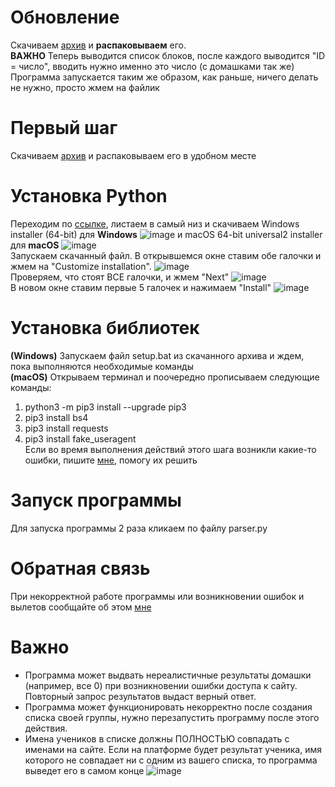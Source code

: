 # Обновление
Скачиваем [архив](https://github.com/ev1nnn/100p_parser/raw/main/parser_upd.zip) и **распаковываем** его.  
**ВАЖНО** Теперь выводится список блоков, после каждого выводится "ID = число", вводить нужно именно это число (с домашками так же) 
Программа запускается таким же образом, как раньше, ничего делать не нужно, просто жмем на файлик
# Первый шаг
Скачиваем [архив](https://github.com/ev1nnn/100p_parser/raw/main/100p%20parser.zip) и распаковываем его в удобном месте

# Установка Python
Переходим по [ссылке](https://www.python.org/downloads/release/python-3110), листаем в самый низ и скачиваем Windows installer (64-bit) для **Windows** ![image](https://user-images.githubusercontent.com/45720190/204282646-d7c25bfa-e72c-4c60-bebe-7a9ff129a164.png)  и macOS 64-bit universal2 installer для **macOS** ![image](https://user-images.githubusercontent.com/45720190/204282808-39578003-f494-4208-93fe-1981230930bd.png)  
Запускаем скачанный файл. В открывшемся окне ставим обе галочки и жмем на "Customize installation". ![image](https://user-images.githubusercontent.com/45720190/204283070-d687db1c-e321-448c-8acf-c696fe9dd50d.png)  
Проверяем, что стоят ВСЕ галочки, и жмем "Next" ![image](https://user-images.githubusercontent.com/45720190/204283311-82907d35-8690-42e6-9bc9-0e45876c9eef.png)  
В новом окне ставим первые 5 галочек и нажимаем "Install" ![image](https://user-images.githubusercontent.com/45720190/204283465-bc762d1c-1969-4e24-8640-249eff794083.png)   
# Установка библиотек
**(Windows)** Запускаем файл setup.bat из скачанного архива и ждем, пока выполняются необходимые команды   
**(macOS)** Открываем терминал и поочередно прописываем следующие команды:
1. python3 -m pip3 install --upgrade pip3
2. pip3 install bs4
3. pip3 install requests
4. pip3 install fake_useragent  
Если во время выполнения действий этого шага возникли какие-то ошибки, пишите [мне](https://vk.com/mrgreyson), помогу их решить

# Запуск программы
Для запуска программы 2 раза кликаем по файлу parser.py  

# Обратная связь
При некорректной работе программы или возникновении ошибок и вылетов сообщайте об этом [мне](https://vk.com/mrgreyson)
# Важно
* Программа может выдвать нереалистичные результаты домашки (например, все 0) при возникновении ошибки доступа к сайту. Повторный запрос результатов выдаст верный ответ.
* Программа может функционировать некорректно после создания списка своей группы, нужно перезапустить программу после этого действия.
* Имена учеников в списке должны ПОЛНОСТЬЮ совпадать с именами на сайте. Если на платформе будет результат ученика, имя которого не совпадает ни с одним из вашего списка, то программа выведет его в самом конце ![image](https://user-images.githubusercontent.com/45720190/204288560-c6884929-038e-43ff-a0fc-c3c743152808.png)
